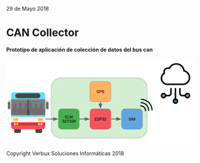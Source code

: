  29 de Mayo 2018

 # CAN Collector
 
 #### Prototipo de aplicación de colección de datos del bus can

 ![Diagrama del sistema](DiagrmaCntrlFlota.png)
 
 Copyright Verbux Soluciones Informáticas 2018
